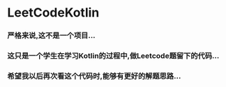 # LeetCodeKotlin

### 严格来说,这不是一个项目...

### 这只是一个学生在学习Kotlin的过程中,做Leetcode题留下的代码...

### 希望我以后再次看这个代码时,能够有更好的解题思路...